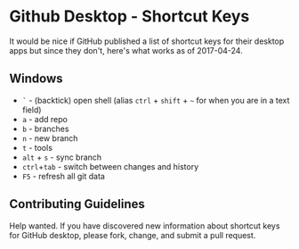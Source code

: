 # Github Desktop - Shortcut Keys

It would be nice if GitHub published a list of shortcut keys for their desktop apps but since they don't, here's what works as of 2017-04-24.

## Windows
- `` ` `` - (backtick) open shell (alias `ctrl` + `shift` + `~` for when you are in a text field)
- `a` - add repo
- `b` - branches
- `n` - new branch
- `t` - tools
- `alt` + `s` - sync branch
- `ctrl`+`tab` - switch between changes and history
- `F5` - refresh all git data

## Contributing Guidelines

Help wanted.  If you have discovered new information about shortcut keys for GitHub desktop, please fork, change, and submit a pull request.
